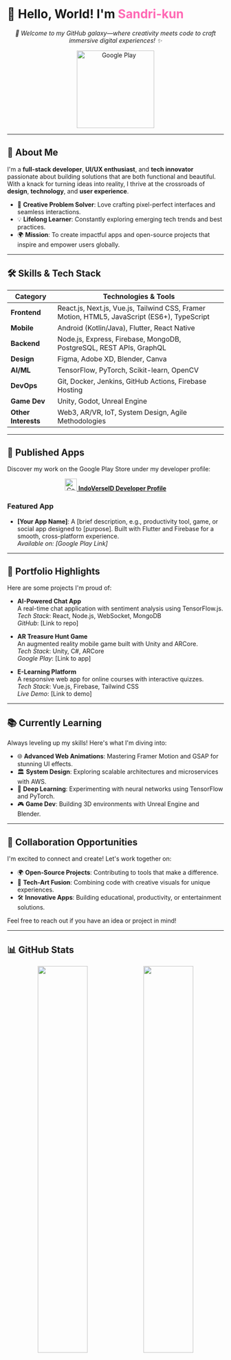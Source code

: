 # 👋 Hello, World! I'm <span style="color:#FF69B4;">Sandri-kun</span>

<p align="center">
  <i>🌌 Welcome to my GitHub galaxy—where creativity meets code to craft immersive digital experiences! ✨</i>
</p>

<p align="center">
  <a href="https://play.google.com/store/apps/developer?id=IndoVerseID&hl=id">
    <img alt="Google Play" src="https://upload.wikimedia.org/wikipedia/commons/7/78/Google_Play_Store_badge_EN.svg" width="180"/>
  </a>
</p>

---

## 🚀 **About Me**

I'm a **full-stack developer**, **UI/UX enthusiast**, and **tech innovator** passionate about building solutions that are both functional and beautiful. With a knack for turning ideas into reality, I thrive at the crossroads of **design**, **technology**, and **user experience**.

- 🎨 **Creative Problem Solver**: Love crafting pixel-perfect interfaces and seamless interactions.  
- 💡 **Lifelong Learner**: Constantly exploring emerging tech trends and best practices.  
- 🌍 **Mission**: To create impactful apps and open-source projects that inspire and empower users globally.

---

## 🛠 **Skills & Tech Stack**

| **Category**       | **Technologies & Tools**                                                                 |
|---------------------|-----------------------------------------------------------------------------------------|
| **Frontend**       | React.js, Next.js, Vue.js, Tailwind CSS, Framer Motion, HTML5, JavaScript (ES6+), TypeScript |
| **Mobile**         | Android (Kotlin/Java), Flutter, React Native                                           |
| **Backend**        | Node.js, Express, Firebase, MongoDB, PostgreSQL, REST APIs, GraphQL                      |
| **Design**         | Figma, Adobe XD, Blender, Canva                                                     |
| **AI/ML**          | TensorFlow, PyTorch, Scikit-learn, OpenCV                                                |
| **DevOps**        | Git, Docker, Jenkins, GitHub Actions, Firebase Hosting                                   |
| **Game Dev**       | Unity, Godot, Unreal Engine                                                             |
| **Other Interests** | Web3, AR/VR, IoT, System Design, Agile Methodologies                                    |

---

## 📱 **Published Apps**

Discover my work on the Google Play Store under my developer profile:

<p align="center">
  <a href="https://play.google.com/store/apps/developer?id=IndoVerseID&hl=id">
    <img src="https://upload.wikimedia.org/wikipedia/commons/5/5f/Google_Play_2022_icon.svg" alt="Google Play Icon" width="28" />   <b>IndoVerseID Developer Profile</b>
  </a>
</p>

### Featured App
- **[Your App Name]**: A [brief description, e.g., productivity tool, game, or social app designed to [purpose]. Built with Flutter and Firebase for a smooth, cross-platform experience.  
  *Available on: [Google Play Link]*

---

## 🌟 **Portfolio Highlights**

Here are some projects I'm proud of:

- **AI-Powered Chat App**  
  A real-time chat application with sentiment analysis using TensorFlow.js.  
  *Tech Stack*: React, Node.js, WebSocket, MongoDB  
  *GitHub*: [Link to repo]  

- **AR Treasure Hunt Game**  
  An augmented reality mobile game built with Unity and ARCore.  
  *Tech Stack*: Unity, C#, ARCore  
  *Google Play*: [Link to app]  

- **E-Learning Platform**  
  A responsive web app for online courses with interactive quizzes.  
  *Tech Stack*: Vue.js, Firebase, Tailwind CSS  
  *Live Demo*: [Link to demo]  

---

## 📚 **Currently Learning**

Always leveling up my skills! Here's what I'm diving into:  
- 🌐 **Advanced Web Animations**: Mastering Framer Motion and GSAP for stunning UI effects.  
- 🏛 **System Design**: Exploring scalable architectures and microservices with AWS.  
- 🤖 **Deep Learning**: Experimenting with neural networks using TensorFlow and PyTorch.  
- 🎮 **Game Dev**: Building 3D environments with Unreal Engine and Blender.

---

## 🤝 **Collaboration Opportunities**

I'm excited to connect and create! Let's work together on:  
- 🌍 **Open-Source Projects**: Contributing to tools that make a difference.  
- 🎨 **Tech-Art Fusion**: Combining code with creative visuals for unique experiences.  
- 🛠 **Innovative Apps**: Building educational, productivity, or entertainment solutions.  

Feel free to reach out if you have an idea or project in mind!

---

## 📊 GitHub Stats

<p align="center">
  <img src="https://github-readme-stats.vercel.app/api?username=sandri-kun&show_icons=true&theme=tokyonight&hide_border=true" width="48%"/>
  <img src="https://github-readme-stats.vercel.app/api/top-langs/?username=sandri-kun&layout=compact&theme=tokyonight&hide_border=true" width="48%"/>
</p>

<p align="center">
  <img src="https://github-readme-streak-stats.herokuapp.com?user=sandri-kun&theme=tokyonight&hide_border=true" width="100%"/>
</p>

<p align="center">
  <img src="https://github-profile-trophy.vercel.app/?username=sandri-kun&theme=tokyonight&no-frame=true&row=1" width="100%"/>
</p>

---

## 📬 **Connect with Me**

Let's stay in touch! Reach out via:

<p align="center">
  <a href="mailto:indoverseid@gmail.com">
    <img src="https://img.shields.io/badge/Email-D14836?style=for-the-badge&logo=gmail&logoColor=white" alt="Email"/>
  </a>
  
  <a href="https://play.google.com/store/apps/developer?id=IndoVerseID&hl=id">
    <img src="https://img.shields.io/badge/Google_Play-414141?style=for-the-badge&logo=google-play&logoColor=white" alt="Google Play"/>
  </a>
</p>

---

## ⚡ **Fun Facts**

- ☕ **Debugging Marathon**: Once fixed a bug after 12 hours of coding, powered by coffee and lo-fi beats.  
- 🎮 **Gamer at Heart**: My first coding project was a text-based RPG in Python.  
- 🌌 **Sci-Fi Nerd**: Obsessed with *Dune* and dreaming of coding AI for interstellar travel.

---

## 🏆 **Achievements**

- 🥇 **Hackathon Winner**: Secured 1st place in a regional app development hackathon with a health-tracking app.  
- 📜 **Certified**: Google Developer Profile for Android, AWS Cloud Practitioner.  
- 🌟 **Top Contributor**: Recognized as a top contributor in [Open-Source Project Name].

---

## 💬 **Quote I Live By**

<p align="center">
  <i>“Code is like poetry: when written with passion, it can move hearts and minds.”</i>
</p>

---

<p align="center">
  <b>✨ Thanks for exploring my GitHub! Let's code the future together! 🚀</b>
</p>

<p align="center">
  <img src="https://visitor-badge.laobi.icu/badge?page_id=sandri-kun.sandri-kun" alt="Visitor Badge"/>
</p>
